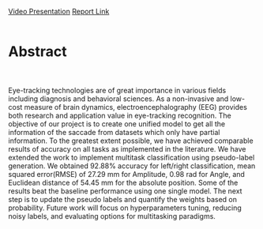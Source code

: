 [Video Presentation](https://www.youtube.com/watch?v=9XUe3tMpjh0)
[Report Link](https://ia904708.us.archive.org/13/items/project-report_202301/Project_Report.pdf)
</br>
</br>

# Abstract
</br>
</br>
Eye-tracking technologies are of great importance in various fields including diagnosis and behavioral sciences. As a non-invasive and low-cost measure of brain dynamics, electroencephalography (EEG) provides both research and application value in eye-tracking recognition. The objective of our project is to create one unified model to get all the information of the saccade from datasets which only have partial information. To the greatest extent possible, we have achieved comparable results of accuracy on all tasks as implemented in the literature. We have extended the work to implement multitask classification using pseudo-label generation. We obtained 92.88% accuracy for left/right classification, mean squared error(RMSE) of 27.29 mm for Amplitude, 0.98 rad for Angle, and Euclidean distance of 54.45 mm for the absolute position. Some of the results beat the baseline performance using one single model. The next step is to update the pseudo labels and quantify the weights based on probability. Future work will focus on hyperparameters tuning, reducing noisy labels, and evaluating options for multitasking paradigms.
